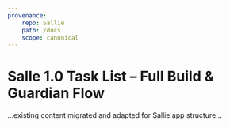 ```yaml
---
provenance:
	repo: Sallie
	path: /docs
	scope: canonical
---
```

# Salle 1.0 Task List – Full Build & Guardian Flow

...existing content migrated and adapted for Sallie app structure...
